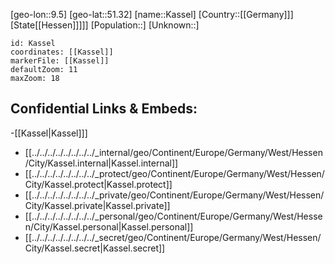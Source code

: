 ﻿---
location: [51.32,9.5]
mapzoom: [7,12] 
mapmarker: city 
type: City
tags:
- geo/City


SpocWebEntityId: 31339
isDeleted: false
confidential: public

---
[geo-lon::9.5]
[geo-lat::51.32]
[name::Kassel]
[Country::[[Germany]]]
[State[[Hessen]]]]]
[Population::]
[Unknown::]


```leaflet
id: Kassel
coordinates: [[Kassel]]
markerFile: [[Kassel]]
defaultZoom: 11 
maxZoom: 18
```


## Confidential Links & Embeds: 
-[[Kassel|Kassel]]] 
- [[../../../../../../../../_internal/geo/Continent/Europe/Germany/West/Hessen/City/Kassel.internal|Kassel.internal]] 
- [[../../../../../../../../_protect/geo/Continent/Europe/Germany/West/Hessen/City/Kassel.protect|Kassel.protect]] 
- [[../../../../../../../../_private/geo/Continent/Europe/Germany/West/Hessen/City/Kassel.private|Kassel.private]] 
- [[../../../../../../../../_personal/geo/Continent/Europe/Germany/West/Hessen/City/Kassel.personal|Kassel.personal]] 
- [[../../../../../../../../_secret/geo/Continent/Europe/Germany/West/Hessen/City/Kassel.secret|Kassel.secret]] 
